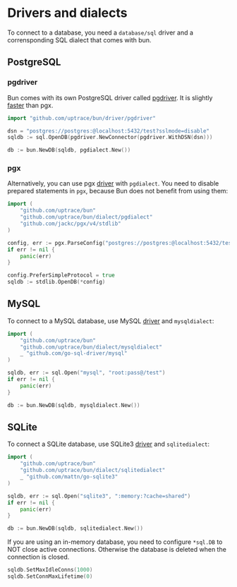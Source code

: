 # Drivers and dialects

To connect to a database, you need a `database/sql` driver and a corrensponding SQL dialect that
comes with bun.

## PostgreSQL

### pgdriver

Bun comes with its own PostgreSQL driver called
[pgdriver](https://github.com/uptrace/bun/tree/master/driver/pgdriver). It is slightly
[faster](https://github.com/go-bun/bun-benchmark) than pgx.

```go
import "github.com/uptrace/bun/driver/pgdriver"

dsn = "postgres://postgres:@localhost:5432/test?sslmode=disable"
sqldb := sql.OpenDB(pgdriver.NewConnector(pgdriver.WithDSN(dsn)))

db := bun.NewDB(sqldb, pgdialect.New())
```

### pgx

Alternatively, you can use pgx [driver](https://github.com/jackc/pgx) with `pgdialect`. You need to
disable prepared statements in `pgx`, because Bun does not benefit from using them:

```go
import (
	"github.com/uptrace/bun"
	"github.com/uptrace/bun/dialect/pgdialect"
	"github.com/jackc/pgx/v4/stdlib"
)

config, err := pgx.ParseConfig("postgres://postgres:@localhost:5432/test?sslmode=disable")
if err != nil {
	panic(err)
}

config.PreferSimpleProtocol = true
sqldb := stdlib.OpenDB(*config)
```

## MySQL

To connect to a MySQL database, use MySQL [driver](https://github.com/go-sql-driver/mysql) and
`mysqldialect`:

```go
import (
	"github.com/uptrace/bun"
	"github.com/uptrace/bun/dialect/mysqldialect"
    _ "github.com/go-sql-driver/mysql"
)

sqldb, err := sql.Open("mysql", "root:pass@/test")
if err != nil {
	panic(err)
}

db := bun.NewDB(sqldb, mysqldialect.New())
```

## SQLite

To connect a SQLite database, use SQLite3 [driver](https://github.com/mattn/go-sqlite3) and
`sqlitedialect`:

```go
import (
	"github.com/uptrace/bun"
	"github.com/uptrace/bun/dialect/sqlitedialect"
	_ "github.com/mattn/go-sqlite3"
)

sqldb, err := sql.Open("sqlite3", ":memory:?cache=shared")
if err != nil {
	panic(err)
}

db := bun.NewDB(sqldb, sqlitedialect.New())
```

If you are using an in-memory database, you need to configure `*sql.DB` to NOT close active
connections. Otherwise the database is deleted when the connection is closed.

```go
sqldb.SetMaxIdleConns(1000)
sqldb.SetConnMaxLifetime(0)
```
